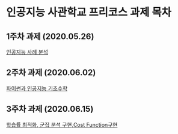 # 인공지능 사관학교 프리코스 과제 목차

## 1주차 과제 (2020.05.26)
[인공지능 사례 분석](https://github.com/jeong-yerim4898/-AI-/blob/master/1%EC%A3%BC%EC%B0%A8_%EA%B3%BC%EC%A0%9C.ipynb)

## 2주차 과제 (2020.06.02)
[파이썬과 인공지능 기초수학](https://github.com/jeong-yerim4898/-AI-/blob/master/2%EC%A3%BC%EC%B0%A8%EA%B3%BC%EC%A0%9C.ipynb)

## 3주차 과제 (2020.06.15)
[학습률 최적화, 군집 분석 구현,Cost Function구현](https://github.com/jeong-yerim4898/-AI-/blob/master/3%EC%A3%BC%EC%B0%A8_%EA%B3%BC%EC%A0%9C.ipynb)
